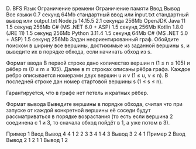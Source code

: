 D. BFS
Язык	Ограничение времени	Ограничение памяти	Ввод	Вывод
Все языки	0.7 секунд	64Mb	стандартный ввод или input.txt	стандартный вывод или output.txt
Node.js 14.15.5	2.1 секунда	256Mb
OpenJDK Java 11	1.5 секунд	256Mb
C# (MS .NET 6.0 + ASP)	1.5 секунд	256Mb
Kotlin 1.8.0 (JRE 11)	1.5 секунд	256Mb
Python 3.11.4	1.5 секунд	64Mb
C# (MS .NET 5.0 + ASP)	1.5 секунд	256Mb
Задан неориентированный граф. Обойдите поиском в ширину все вершины, достижимые из заданной вершины s, и выведите их в порядке обхода, если начинать обход из s.

Формат ввода
В первой строке дано количество вершин n (1 ≤ n ≤ 105) и рёбер m (0 ≤ m ≤ 105). Далее в m строках описаны рёбра графа. Каждое ребро описывается номерами двух вершин u и v (1 ≤ u, v ≤ n). В последней строке дан номер стартовой вершины s (1 ≤ s ≤ n).

Гарантируется, что в графе нет петель и кратных рёбер.

Формат вывода
Выведите вершины в порядке обхода, считая что при запуске от каждой конкретной вершины её соседи будут рассматриваться в порядке возрастания (то есть если вершина 2 соединена с 1 и 3, то сначала обход пойдёт в 1, а уже потом в 3).

Пример 1
Ввод	Вывод
4 4
1 2
2 3
3 4
1 4
3
Вывод
3 2 4 1
Пример 2
Ввод	Вывод
2 1
2 1
1
Вывод
1 2 